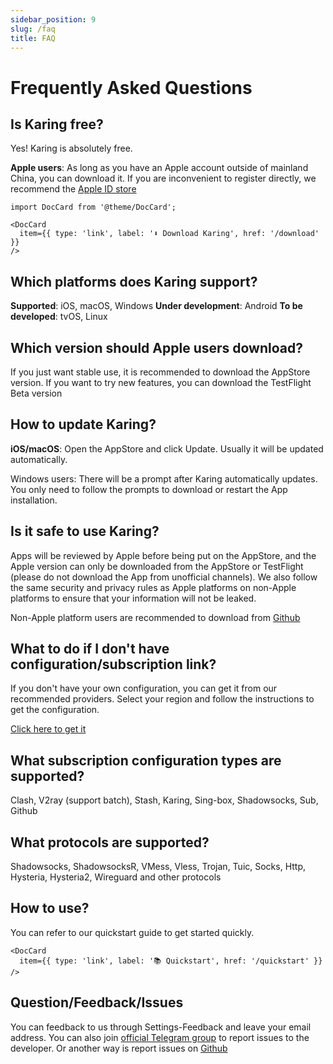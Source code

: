 ```yaml
---
sidebar_position: 9
slug: /faq
title: FAQ
---
```


# Frequently Asked Questions

## Is Karing free?
Yes! Karing is absolutely free.

**Apple users**: As long as you have an Apple account outside of mainland China, you can download it.
If you are inconvenient to register directly, we recommend the [Apple ID store](https://outpost.karing.app/isp?r_c=xda)

```mdx-code-block
import DocCard from '@theme/DocCard';

<DocCard
  item={{ type: 'link', label: '⬇️ Download Karing', href: '/download' }}
/>
```

## Which platforms does Karing support?
**Supported**: iOS, macOS, Windows
**Under development**: Android
**To be developed**: tvOS, Linux

## Which version should Apple users download?
If you just want stable use, it is recommended to download the AppStore version.
If you want to try new features, you can download the TestFlight Beta version


## How to update Karing?
**iOS/macOS**: Open the AppStore and click Update. Usually it will be updated automatically.

Windows users: There will be a prompt after Karing automatically updates. You only need to follow the prompts to download or restart the App installation.

## Is it safe to use Karing?

Apps will be reviewed by Apple before being put on the AppStore, and the Apple version can only be downloaded from the AppStore or TestFlight (please do not download the App from unofficial channels).
We also follow the same security and privacy rules as Apple platforms on non-Apple platforms to ensure that your information will not be leaked.

Non-Apple platform users are recommended to download from [Github](https://github.com/KaringX/karing/releases/latest)

## What to do if I don't have configuration/subscription link?
If you don't have your own configuration, you can get it from our recommended providers.
Select your region and follow the instructions to get the configuration.

[Click here to get it](/blog/isp/node-share)

## What subscription configuration types are supported?
Clash, V2ray (support batch), Stash, Karing, Sing-box, Shadowsocks, Sub, Github

## What protocols are supported?
Shadowsocks, ShadowsocksR, VMess, Vless, Trojan, Tuic, Socks, Http, Hysteria, Hysteria2, Wireguard and other protocols

## How to use?
You can refer to our quickstart guide to get started quickly.
```mdx-code-block
<DocCard
  item={{ type: 'link', label: '📚 Quickstart', href: '/quickstart' }}
/>
```

## Question/Feedback/Issues

You can feedback to us through Settings-Feedback and leave your email address.
You can also join [official Telegram group](https://t.me/KaringApp) to report issues to the developer.
Or another way is report issues on [Github](https://github.com/KaringX/karing/issues)
